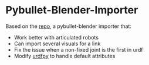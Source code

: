 # Pybullet-Blender-Importer
Based on the [repo](https://github.com/huy-ha/pybullet-blender-recorder), a pybullet-blender importer that:
* Work better with articulated robots
* Can import several visuals for a link
* Fix the issue when a non-fixed joint is the first in urdf
* Modify [urdfpy](https://github.com/evelinehong/urdfpy/) to handle default attributes
